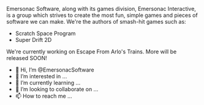 
Emersonac Software, along with its games division, Emersonac Interactive, is a group which strives to create the most fun, simple games and pieces of software we can make.
We're the authors of smash-hit games such as:
- Scratch Space Program
- Super Drift 2D

We're currently working on Escape From Arlo's Trains. More will be released SOON!
















- 👋 Hi, I’m @EmersonacSoftware
- 👀 I’m interested in ...
- 🌱 I’m currently learning ...
- 💞️ I’m looking to collaborate on ...
- 📫 How to reach me ...

<!---
EmersonacSoftware/EmersonacSoftware is a ✨ special ✨ repository because its `README.md` (this file) appears on your GitHub profile.
You can click the Preview link to take a look at your changes.
--->
